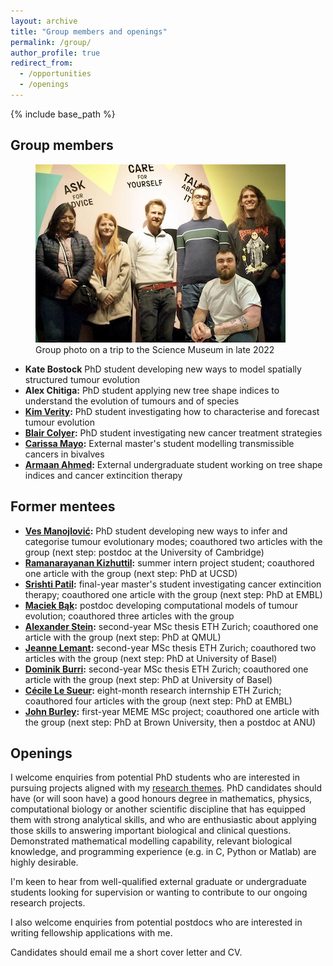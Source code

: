 ```yaml
---
layout: archive
title: "Group members and openings"
permalink: /group/
author_profile: true
redirect_from:
  - /opportunities
  - /openings
---
```


{% include base_path %}

## Group members

<figure>
  <a href="/images/GroupPhotoWithBlairSmall.jpg">
  <img src="/images/GroupPhotoWithBlairSmall.jpg" alt = "Group photo" />
    </a>
  <figcaption>Group photo on a trip to the Science Museum in late 2022</figcaption>
</figure>

* **Kate Bostock** PhD student developing new ways to model spatially structured tumour evolution
* **Alex Chitiga:** PhD student applying new tree shape indices to understand the evolution of tumours and of species
* **[Kim Verity](https://orcid.org/0009-0009-9084-9158):** PhD student investigating how to characterise and forecast tumour evolution
* **[Blair Colyer](https://www.researchgate.net/scientific-contributions/Blair-Colyer-2241509516):** PhD student investigating new cancer treatment strategies
* **[Carissa Mayo](https://www.linkedin.com/in/carissa-mayo):** External master's student modelling transmissible cancers in bivalves
* **[Armaan Ahmed](https://www.armaanahmed.me/):** External undergraduate student working on tree shape indices and cancer extincition therapy

## Former mentees

* **[Ves Manojlović](https://www.researchgate.net/scientific-contributions/Veselin-Manojlovic-2200251561):** PhD student developing new ways to infer and categorise tumour evolutionary modes; coauthored two articles with the group (next step: postdoc at the University of Cambridge)
* **[Ramanarayanan Kizhuttil](https://orcid.org/0009-0002-6824-4928):** summer intern project student; coauthored one article with the group (next step: PhD at UCSD)
* **[Srishti Patil](https://orcid.org/0000-0001-8150-8831):** final-year master's student investigating cancer extincition therapy; coauthored one article with the group (next step: PhD at EMBL)
* **[Maciek Bąk](https://scholar.google.com/citations?user=i-aMGygAAAAJ):** postdoc developing computational models of tumour evolution; coauthored three articles with the group
* **[Alexander Stein](https://scholar.google.com/citations?user=ADDcwf0AAAAJ):** second-year MSc thesis ETH Zurich; coauthored one article with the group (next step: PhD at QMUL)
* **[Jeanne Lemant](https://www.researchgate.net/scientific-contributions/Jeanne-Lemant-2200242678):** second-year MSc thesis ETH Zurich; coauthored two articles with the group (next step: PhD at University of Basel)
* **[Dominik Burri](https://www.researchgate.net/scientific-contributions/Dominik-Burri-2195553285):** second-year MSc thesis ETH Zurich; coauthored one article with the group (next step: PhD at University of Basel)
* **[Cécile Le Sueur](https://scholar.google.com/citations?user=urov08MAAAAJ):** eight-month research internship ETH Zurich; coauthored four articles with the group (next step: PhD at EMBL)
* **[John Burley](https://scholar.google.com/citations?user=K-Fpn1YAAAAJ):** first-year MEME MSc project; coauthored one article with the group (next step: PhD at Brown University, then a postdoc at ANU)

## Openings

I welcome enquiries from potential PhD students who are interested in pursuing projects aligned with my [research themes](research.md). PhD candidates should have (or will soon have) a good honours degree in mathematics, physics, computational biology or another scientific discipline that has equipped them with strong analytical skills, and who are enthusiastic about applying those skills to answering important biological and clinical questions. Demonstrated mathematical modelling capability, relevant biological knowledge, and programming experience (e.g. in C, Python or Matlab) are highly desirable.

I'm keen to hear from well-qualified external graduate or undergraduate students looking for supervision or wanting to contribute to our ongoing research projects.

I also welcome enquiries from potential postdocs who are interested in writing fellowship applications with me.

Candidates should email me a short cover letter and CV.
